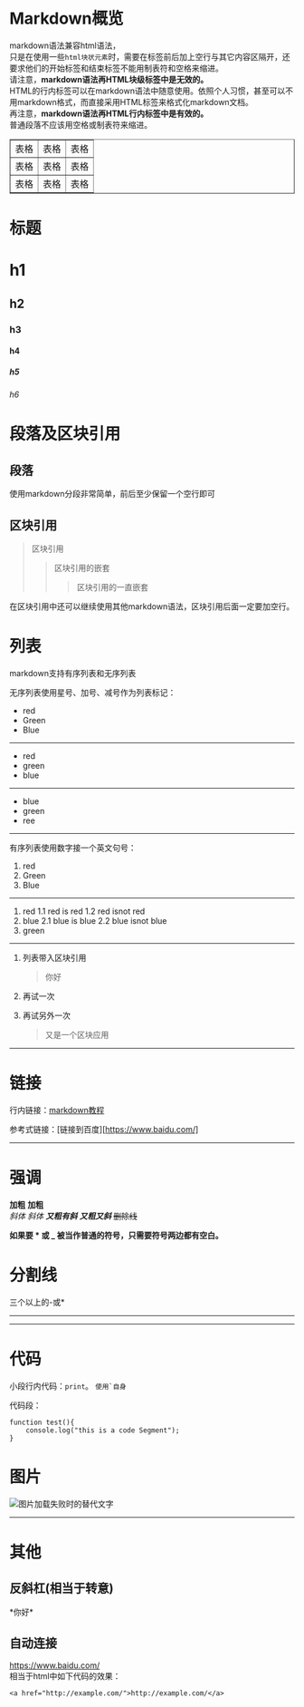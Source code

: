 # Markdown概览markdown语法兼容html语法，    只是在使用一些`html块状元素`时，需要在标签前后加上空行与其它内容区隔开，还要求他们的开始标签和结束标签不能用制表符和空格来缩进。    请注意，**markdown语法再HTML块级标签中是无效的。**    HTML的行内标签可以在markdown语法中随意使用。依照个人习惯，甚至可以不用markdown格式，而直接采用HTML标签来格式化markdown文档。    再注意，**markdown语法再HTML行内标签中是有效的。**    普通段落不应该用空格或制表符来缩进。<table border>	<tr>		<td>表格</td>		<td>表格</td>		<td>表格</td>	</tr>    <tr>        <td>表格</td>        <td>表格</td>        <td>表格</td>    </tr>    <tr>        <td>表格</td>        <td>表格</td>        <td>表格</td>    </tr></table>    # 标题# h1## h2### h3#### h4##### h5 ###### h6    # 段落及区块引用## 段落使用markdown分段非常简单，前后至少保留一个空行即可## 区块引用>区块引用    >>区块引用的嵌套   >>>区块引用的一直嵌套在区块引用中还可以继续使用其他markdown语法，区块引用后面一定要加空行。# 列表markdown支持有序列表和无序列表无序列表使用星号、加号、减号作为列表标记：* red* Green* Blue---------------- red- green- blue------------------------+ blue+ green+ ree-----------------有序列表使用数字接一个英文句号：1. red2. Green3. Blue------------------------1. red    1.1 red is red    1.2 red isnot red2. blue    2.1 blue is blue    2.2 blue isnot blue3. green-----------------------1. 列表带入区块引用    > 你好2. 再试一次3. 再试另外一次    > 又是一个区块应用------------------# 链接行内链接：[markdown教程](http://www.markdown.cn/#overview"title")     参考式链接：[链接到百度][https://www.baidu.com/]-------------------# 强调**加粗**__加粗__    *斜体*_斜体_***又粗有斜***___又粗又斜___~~删除线~~**如果要 * 或 _ 被当作普通的符号，只需要符号两边都有空白。**# 分割线三个以上的-或*-------------*************# 代码小段行内代码：`print`。``使用`自身``    代码段：```function test(){    console.log("this is a code Segment");}```# 图片![图片加载失败时的替代文字](https://timgsa.baidu.com/timg?image&quality=80&size=b9999_10000&sec=1552145945866&di=ffe023d042133f85e1856b6cedcfe0b3&imgtype=jpg&src=http%3A%2F%2Fimg1.imgtn.bdimg.com%2Fit%2Fu%3D500860301%2C4212740918%26fm%3D214%26gp%3D0.jpg "图片title")-------------------------# 其他## 反斜杠(相当于转意)\*你好\*## 自动连接<https://www.baidu.com/>    相当于html中如下代码的效果：```<a href="http://example.com/">http://example.com/</a>```